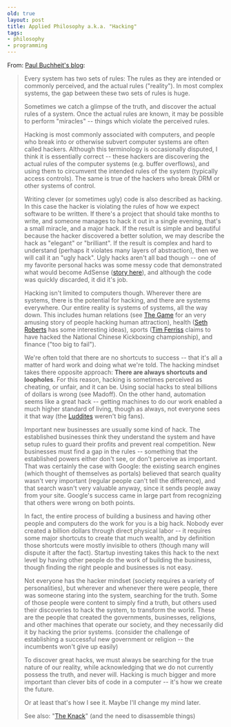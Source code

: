 ```yaml
---
old: true
layout: post
title: Applied Philosophy a.k.a. "Hacking"
tags:
- philosophy
- programming
---
```


From: [Paul Buchheit's blog](http://paulbuchheit.blogspot.com/2009/10/applied-philosophy-aka-hacking.html):

> Every system has two sets of rules: The rules as they are intended or commonly perceived, and the actual rules ("reality"). In most complex systems, the gap between these two sets of rules is huge.
>
> Sometimes we catch a glimpse of the truth, and discover the actual rules of a system. Once the actual rules are known, it may be possible to perform "miracles" -- things which violate the perceived rules.
>
> Hacking is most commonly associated with computers, and people who break into or otherwise subvert computer systems are often called hackers. Although this terminology is occasionally disputed, I think it is essentially correct -- these hackers are discovering the actual rules of the computer systems (e.g. buffer overflows), and using them to circumvent the intended rules of the system (typically access controls). The same is true of the hackers who break DRM or other systems of control.
>
> Writing clever (or sometimes ugly) code is also described as hacking. In this case the hacker is violating the rules of how we expect software to be written. If there's a project that should take months to write, and someone manages to hack it out in a single evening, that's a small miracle, and a major hack. If the result is simple and beautiful because the hacker discovered a better solution, we may describe the hack as "elegant" or "brilliant". If the result is complex and hard to understand (perhaps it violates many layers of abstraction), then we will call it an "ugly hack". Ugly hacks aren't all bad though -- one of my favorite personal hacks was some messy code that demonstrated what would become AdSense ([story here](http://paulbuchheit.blogspot.com/2009/01/communicating-with-code.html)), and although the code was quickly discarded, it did it's job.
>
> Hacking isn't limited to computers though. Wherever there are systems, there is the potential for hacking, and there are systems everywhere. Our entire reality is systems of systems, all the way down. This includes human relations (see [The Game](http://www.amazon.com/Game-Penetrating-Secret-Society-Artists/dp/0060554738/) for an very amusing story of people hacking human attraction), health ([Seth Roberts](http://blog.sethroberts.net/) has some interesting ideas), sports ([Tim Ferriss](http://en.wikipedia.org/wiki/Timothy_Ferriss) claims to have hacked the National Chinese Kickboxing championship), and finance ("too big to fail").
>
> We're often told that there are no shortcuts to success -- that it's all a matter of hard work and doing what we're told. The hacking mindset takes there opposite approach: **There are always shortcuts and loopholes**. For this reason, hacking is sometimes perceived as cheating, or unfair, and it can be. Using social hacks to steal billions of dollars is wrong (see Madoff). On the other hand, automation seems like a great hack -- getting machines to do our work enabled a much higher standard of living, though as always, not everyone sees it that way (the [Luddites](http://en.wikipedia.org/wiki/Luddite) weren't big fans).
>
> Important new businesses are usually some kind of hack. The established businesses think they understand the system and have setup rules to guard their profits and prevent real competition. New businesses must find a gap in the rules -- something that the established powers either don't see, or don't perceive as important. That was certainly the case with Google: the existing search engines (which thought of themselves as portals) believed that search quality wasn't very important (regular people can't tell the difference), and that search wasn't very valuable anyway, since it sends people away from your site. Google's success came in large part from recognizing that others were wrong on both points.
>
> In fact, the entire process of building a business and having other people and computers do the work for you is a big hack. Nobody ever created a billion dollars through direct physical labor -- it requires some major shortcuts to create that much wealth, and by definition those shortcuts were mostly invisible to others (though many will dispute it after the fact). Startup investing takes this hack to the next level by having other people do the work of building the business, though finding the right people and businesses is not easy.
>
> Not everyone has the hacker mindset (society requires a variety of personalities), but wherever and whenever there were people, there was someone staring into the system, searching for the truth. Some of those people were content to simply find a truth, but others used their discoveries to hack the system, to transform the world. These are the people that created the governments, businesses, religions, and other machines that operate our society, and they necessarily did it by hacking the prior systems. (consider the challenge of establishing a successful new government or religion -- the incumbents won't give up easily)
>
> To discover great hacks, we must always be searching for the true nature of our reality, while acknowledging that we do not currently possess the truth, and never will. Hacking is much bigger and more important than clever bits of code in a computer -- it's how we create the future.
>
> Or at least that's how I see it. Maybe I'll change my mind later.
>
> See also: "[The Knack](http://www.youtube.com/watch?v=qOtoujYOWw0)" (and the need to disassemble things)